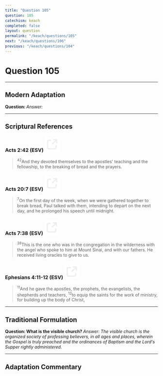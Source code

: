```yaml
---
title: "Question 105"
question: 105
catechism: keach
completed: false
layout: question
permalink: "/keach/questions/105"
next: "/keach/questions/106"
previous: "/keach/questions/104"
---
```

# Question 105
---
## Modern Adaptation
<strong>
    Question:
</strong>

<em>
    Answer:
</em>

---
## Scriptural References
### Acts 2:42 (ESV) <a href="https://biblegateway.com/passage/?search=Acts+2%3A42&version=ESV"><img src="/assets/svg/link.svg"/></a>
> <sup>42</sup>And they devoted themselves to the apostles' teaching and the fellowship, to the breaking of bread and the prayers.

### Acts 20:7 (ESV) <a href="https://biblegateway.com/passage/?search=Acts+20%3A7&version=ESV"><img src="/assets/svg/link.svg"/></a>
> <sup>7</sup>On the first day of the week, when we were gathered together to break bread, Paul talked with them, intending to depart on the next day, and he prolonged his speech until midnight.

### Acts 7:38 (ESV) <a href="https://biblegateway.com/passage/?search=Acts+7%3A38&version=ESV"><img src="/assets/svg/link.svg"/></a>
> <sup>38</sup>This is the one who was in the congregation in the wilderness with the angel who spoke to him at Mount Sinai, and with our fathers. He received living oracles to give to us.

### Ephesians 4:11-12 (ESV) <a href="https://biblegateway.com/passage/?search=Ephesians+4%3A11-12&version=ESV"><img src="/assets/svg/link.svg"/></a>
> <sup>11</sup>And he gave the apostles, the prophets, the evangelists, the shepherds and teachers,
> <sup>12</sup>to equip the saints for the work of ministry, for building up the body of Christ,

---
## Traditional Formulation
<strong>
    Question: What is the visible church?
</strong>

<em>
    Answer: The visible church is the organized society of professing believers, in all ages and places, wherein the Gospel is truly preached and the ordinances of Baptism and the Lord's Supper rightly administered.
</em>

---
## Adaptation Commentary
